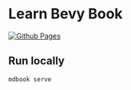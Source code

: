 # Learn Bevy Book

[![Github Pages](https://github.com/ddyy-game/learn_bevy_book/workflows/Github%20Pages/badge.svg)](https://ddyy-game.github.io/learn_bevy_book/)

## Run locally

```sh
mdbook serve
```
